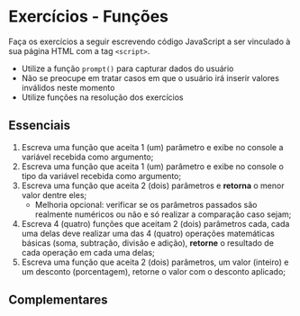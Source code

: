 # Exercícios - Funções

Faça os exercícios a seguir escrevendo código JavaScript a ser vinculado à sua página HTML com a tag `<script>`.

-   Utilize a função `prompt()` para capturar dados do usuário
-   Não se preocupe em tratar casos em que o usuário irá inserir valores inválidos neste momento
-   Utilize funções na resolução dos exercícios

## Essenciais

1. Escreva uma função que aceita 1 (um) parâmetro e exibe no console a variável recebida como argumento;
2. Escreva uma função que aceita 1 (um) parâmetro e exibe no console o tipo da variável recebida como argumento;
3. Escreva uma função que aceita 2 (dois) parâmetros e **retorna** o menor valor dentre eles;
    - Melhoria opcional: verificar se os parâmetros passados são realmente numéricos ou não e só realizar a comparação caso sejam;
4. Escreva 4 (quatro) funções que aceitam 2 (dois) parâmetros cada, cada uma delas deve realizar uma das 4 (quatro) operações matemáticas básicas (soma, subtração, divisão e adição), **retorne** o resultado de cada operação em cada uma delas;
5. Escreva uma função que aceita 2 (dois) parâmetros, um valor (inteiro) e um desconto (porcentagem), retorne o valor com o desconto aplicado;

## Complementares
